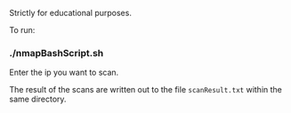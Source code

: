 Strictly for educational purposes.

To run:

### ./nmapBashScript.sh

Enter the ip you want to scan.

The result of the scans are written out to the file `scanResult.txt` within the same directory.